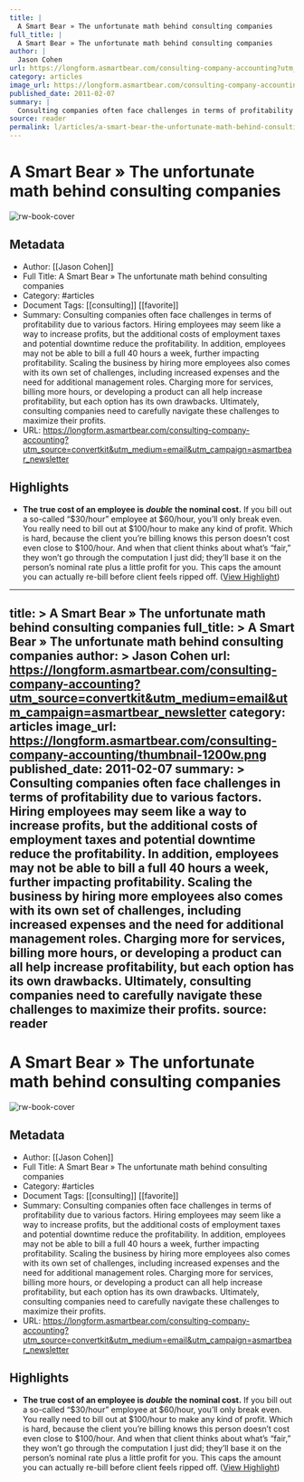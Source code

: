 ```yaml
---
title: |
  A Smart Bear » The unfortunate math behind consulting companies
full_title: |
  A Smart Bear » The unfortunate math behind consulting companies
author: |
  Jason Cohen
url: https://longform.asmartbear.com/consulting-company-accounting?utm_source=convertkit&utm_medium=email&utm_campaign=asmartbear_newsletter
category: articles
image_url: https://longform.asmartbear.com/consulting-company-accounting/thumbnail-1200w.png
published_date: 2011-02-07
summary: |
  Consulting companies often face challenges in terms of profitability due to various factors. Hiring employees may seem like a way to increase profits, but the additional costs of employment taxes and potential downtime reduce the profitability. In addition, employees may not be able to bill a full 40 hours a week, further impacting profitability. Scaling the business by hiring more employees also comes with its own set of challenges, including increased expenses and the need for additional management roles. Charging more for services, billing more hours, or developing a product can all help increase profitability, but each option has its own drawbacks. Ultimately, consulting companies need to carefully navigate these challenges to maximize their profits.
source: reader
permalink: l/articles/a-smart-bear-the-unfortunate-math-behind-consulting-companies
---
```

# A Smart Bear » The unfortunate math behind consulting companies

![rw-book-cover](https://longform.asmartbear.com/consulting-company-accounting/thumbnail-1200w.png)

## Metadata
- Author: [[Jason Cohen]]
- Full Title: A Smart Bear » The unfortunate math behind consulting companies
- Category: #articles
- Document Tags: [[consulting]] [[favorite]] 
- Summary: Consulting companies often face challenges in terms of profitability due to various factors. Hiring employees may seem like a way to increase profits, but the additional costs of employment taxes and potential downtime reduce the profitability. In addition, employees may not be able to bill a full 40 hours a week, further impacting profitability. Scaling the business by hiring more employees also comes with its own set of challenges, including increased expenses and the need for additional management roles. Charging more for services, billing more hours, or developing a product can all help increase profitability, but each option has its own drawbacks. Ultimately, consulting companies need to carefully navigate these challenges to maximize their profits.
- URL: https://longform.asmartbear.com/consulting-company-accounting?utm_source=convertkit&utm_medium=email&utm_campaign=asmartbear_newsletter

## Highlights
- **The true cost of an employee is** ***double*** **the nominal cost.** If you bill out a so-called “$30/hour” employee at $60/hour, you’ll only break even. You really need to bill out at $100/hour to make any kind of profit.
  Which is hard, because the client you’re billing knows this person doesn’t cost even close to $100/hour. And when that client thinks about what’s “fair,” they won’t go through the computation I just did; they’ll base it on the person’s nominal rate plus a little profit for you. This caps the amount you can actually re-bill before client feels ripped off. ([View Highlight](https://read.readwise.io/read/01hqjmv13qsqcd5hdcrk3mtnw6))


---
title: >
  A Smart Bear » The unfortunate math behind consulting companies
full_title: >
  A Smart Bear » The unfortunate math behind consulting companies
author: >
  Jason Cohen
url: https://longform.asmartbear.com/consulting-company-accounting?utm_source=convertkit&utm_medium=email&utm_campaign=asmartbear_newsletter
category: articles
image_url: https://longform.asmartbear.com/consulting-company-accounting/thumbnail-1200w.png
published_date: 2011-02-07
summary: >
  Consulting companies often face challenges in terms of profitability due to various factors. Hiring employees may seem like a way to increase profits, but the additional costs of employment taxes and potential downtime reduce the profitability. In addition, employees may not be able to bill a full 40 hours a week, further impacting profitability. Scaling the business by hiring more employees also comes with its own set of challenges, including increased expenses and the need for additional management roles. Charging more for services, billing more hours, or developing a product can all help increase profitability, but each option has its own drawbacks. Ultimately, consulting companies need to carefully navigate these challenges to maximize their profits.
source: reader
---
# A Smart Bear » The unfortunate math behind consulting companies

![rw-book-cover](https://longform.asmartbear.com/consulting-company-accounting/thumbnail-1200w.png)

## Metadata
- Author: [[Jason Cohen]]
- Full Title: A Smart Bear » The unfortunate math behind consulting companies
- Category: #articles
- Document Tags: [[consulting]] [[favorite]] 
- Summary: Consulting companies often face challenges in terms of profitability due to various factors. Hiring employees may seem like a way to increase profits, but the additional costs of employment taxes and potential downtime reduce the profitability. In addition, employees may not be able to bill a full 40 hours a week, further impacting profitability. Scaling the business by hiring more employees also comes with its own set of challenges, including increased expenses and the need for additional management roles. Charging more for services, billing more hours, or developing a product can all help increase profitability, but each option has its own drawbacks. Ultimately, consulting companies need to carefully navigate these challenges to maximize their profits.
- URL: https://longform.asmartbear.com/consulting-company-accounting?utm_source=convertkit&utm_medium=email&utm_campaign=asmartbear_newsletter

## Highlights
- **The true cost of an employee is** ***double*** **the nominal cost.** If you bill out a so-called “$30/hour” employee at $60/hour, you’ll only break even. You really need to bill out at $100/hour to make any kind of profit.
  Which is hard, because the client you’re billing knows this person doesn’t cost even close to $100/hour. And when that client thinks about what’s “fair,” they won’t go through the computation I just did; they’ll base it on the person’s nominal rate plus a little profit for you. This caps the amount you can actually re-bill before client feels ripped off. ([View Highlight](https://read.readwise.io/read/01hqjmv13qsqcd5hdcrk3mtnw6))


